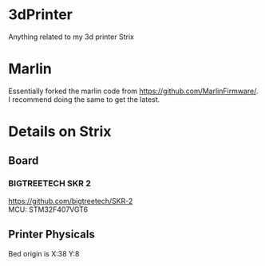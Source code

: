 # 3dPrinter
Anything related to my 3d printer Strix

# Marlin
Essentially forked the marlin code from https://github.com/MarlinFirmware/.  I recommend doing the same to get the latest.

# Details on Strix

## Board

### BIGTREETECH SKR 2
https://github.com/bigtreetech/SKR-2<br/>
MCU: STM32F407VGT6

## Printer Physicals
Bed origin is X:38 Y:8
